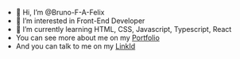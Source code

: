 - 👋 Hi, I’m @Bruno-F-A-Felix
- 👀 I’m interested in Front-End Developer
- 🌱 I’m currently learning HTML, CSS, Javascript, Typescript, React
- You can see more about me on my <a href="https://bruno-f-a-felix.github.io/Portfolio/" target="_blank">Portfolio</a>
- And you can talk to me on my <a href="www.linkedin.com/in/bruno-felipe-andrade-félix">LinkId</a>

